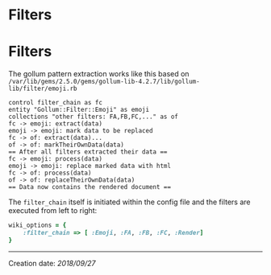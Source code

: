 # Filters
# Filters

The gollum pattern extraction works like this based on `/var/lib/gems/2.5.0/gems/gollum-lib-4.2.7/lib/gollum-lib/filter/emoji.rb`

``` uml
control filter_chain as fc
entity "Gollum::Filter::Emoji" as emoji
collections "other filters: FA,FB,FC,..." as of
fc -> emoji: extract(data)
emoji -> emoji: mark data to be replaced
fc -> of: extract(data)...
of -> of: markTheirOwnData(data)
== After all filters extracted their data ==
fc -> emoji: process(data)
emoji -> emoji: replace marked data with html
fc -> of: process(data)
of -> of: replaceTheirOwnData(data)
== Data now contains the rendered document ==
```
The `filter_chain` itself is initiated within the config file and the filters are executed from left to right:
``` ruby
wiki_options = {
    :filter_chain => [ :Emoji, :FA, :FB, :FC, :Render]
}
```
* * *
Creation date: _2018/09/27_
